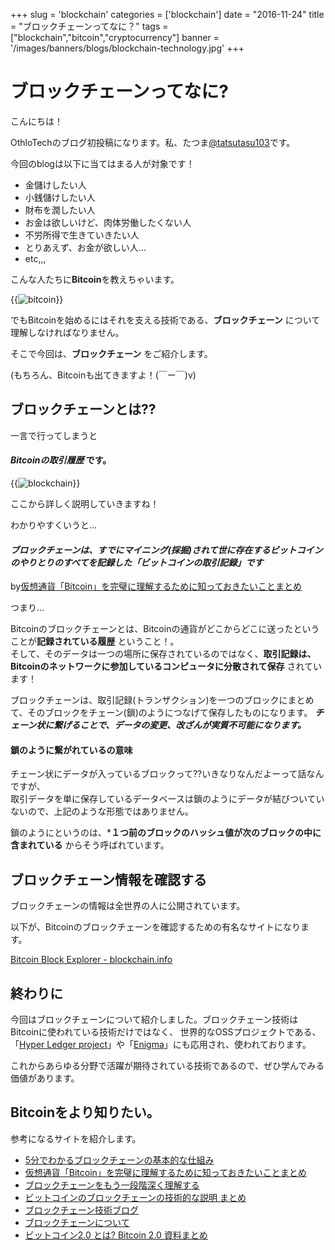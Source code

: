 +++
slug = 'blockchain'
categories = ['blockchain']
date = "2016-11-24"
title = "ブロックチェーンってなに？"
tags = ["blockchain","bitcoin","cryptocurrency"]
banner = '/images/banners/blogs/blockchain-technology.jpg'
+++

# ブロックチェーンってなに?

こんにちは！

OthloTechのブログ初投稿になります。私、たつま[@tatsutasu103](https://twitter.com/tatsutatsu103)です。

今回のblogは以下に当てはまる人が対象です！

- 金儲けしたい人
- 小銭儲けしたい人
- 財布を潤したい人
- お金は欲しいけど、肉体労働したくない人
- 不労所得で生きていきたい人
- とりあえず、お金が欲しい人...
- etc,,,

こんな人たちに**Bitcoin**を教えちゃいます。

{{<image src="/images/blogs/20161124/bitcoin.png" title="bitcoin" >}}

でもBitcoinを始めるにはそれを支える技術である、**ブロックチェーン** について理解しなければなりません。

そこで今回は、**ブロックチェーン** をご紹介します。

(もちろん、Bitcoinも出てきますよ！(￣ー￣)v)

## ブロックチェーンとは??

一言で行ってしまうと

#### ***Bitcoinの取引履歴*** です。

{{<image src="/images/blogs/20161124/blockchain.png" title="blockchain" >}}

ここから詳しく説明していきますね！

わかりやすくいうと...

#### ***ブロックチェーンは、すでにマイニング(採掘)されて世に存在するビットコインのやりとりのすべてを記録した「ビットコインの取引記録」です***

by[仮想通貨「Bitcoin」を完璧に理解するために知っておきたいことまとめ](http://gigazine.net/news/20140307-what-is-bitcoin-2nd/)


 つまり...

Bitcoinのブロックチェーンとは、Bitcoinの通貨がどこからどこに送ったということが**記録されている履歴** ということ！。</br>
そして、そのデータは一つの場所に保存されているのではなく、**取引記録は、Bitcoinのネットワークに参加しているコンピュータに分散されて保存** されています！

ブロックチェーンは、取引記録(トランザクション)を一つのブロックにまとめて、そのブロックをチェーン(鎖)のようにつなげて保存したものになります。
***チェーン状に繋げることで、データの変更、改ざんが実質不可能になります。***


#### 鎖のように繋がれているの意味

チェーン状にデータが入っているブロックって??いきなりなんだよーって話なんですが、</br>
取引データを単に保存しているデータベースは鎖のようにデータが結びついていないので、上記のような形態ではありません。

鎖のようにというのは、***１つ前のブロックのハッシュ値が次のブロックの中に含まれている** からそう呼ばれています。

## ブロックチェーン情報を確認する

ブロックチェーンの情報は全世界の人に公開されています。

以下が、Bitcoinのブロックチェーンを確認するための有名なサイトになります。

[Bitcoin Block Explorer - blockchain.info](https://blockchain.info/)


## 終わりに

今回はブロックチェーンについて紹介しました。ブロックチェーン技術はBitcoinに使われている技術だけではなく、
世界的なOSSプロジェクトである、「[Hyper Ledger project](https://www.hyperledger.org/)」や「[Enigma](http://www.enigma.co/)」にも応用され、使われております。

これからあらゆる分野で活躍が期待されている技術であるので、ぜひ学んでみる価値があります。



## Bitcoinをより知りたい。

参考になるサイトを紹介します。

- [5分でわかるブロックチェーンの基本的な仕組み](http://www.slideshare.net/cookle/5-58379474)
- [仮想通貨「Bitcoin」を完璧に理解するために知っておきたいことまとめ](http://gigazine.net/news/20140307-what-is-bitcoin-2nd/)
- [ブロックチェーンをもう一段階深く理解する](http://wazanova.jp/items/1314)
- [ビットコインのブロックチェーンの技術的な説明 まとめ](http://qiita.com/hshimo/items/bd849363a871966a923f)
- [ブロックチェーン技術ブログ](http://blocktech.hateblo.jp/)
- [ブロックチェーンについて](http://qiita.com/hshimo/items/1881fba8957c2a6e17ca)
- [ビットコイン2.0 とは? Bitcoin 2.0 資料まとめ](http://qiita.com/hshimo/items/8104dc2c4ad35720013e)
